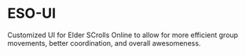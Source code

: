 ESO-UI
======

Customized UI for Elder SCrolls Online to allow for more efficient group movements, better coordination, and overall awesomeness.
